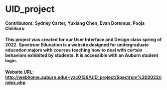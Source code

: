 # UID_project
#### Contributors: Sydney Carter, Yuxiang Chen, Evan Doremus, Pooja Chilikuru
#### This project was created for our User Interface and Design class spring of 2022. Spectrum Education is a website designed for undergraduate education majors with courses teaching how to deal with certain behaviors exhibited by students. It is accessible with an Auburn student login.
#### Website URL: http://webhome.auburn.edu/~yzc0136/UID_project/Spectrum%202022/index.php

